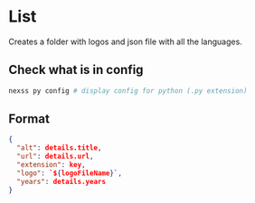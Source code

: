 # List

Creates a folder with logos and json file with all the languages.

## Check what is in config

```sh
nexss py config # display config for python (.py extension)
```

## Format

```json
{
  "alt": details.title,
  "url": details.url,
  "extension": key,
  "logo": `${logoFileName}`,
  "years": details.years
}
```
